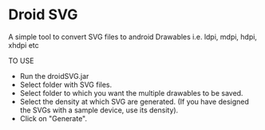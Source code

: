 Droid SVG
========
A simple tool to convert SVG files to android Drawables i.e. ldpi, mdpi, hdpi, xhdpi etc

TO USE

* Run the droidSVG.jar 
* Select folder with SVG files.
* Select folder to which you want the multiple drawables to be saved.
* Select the density at which SVG are generated. (If you have designed the SVGs with a sample device, use its density).
* Click on "Generate".
